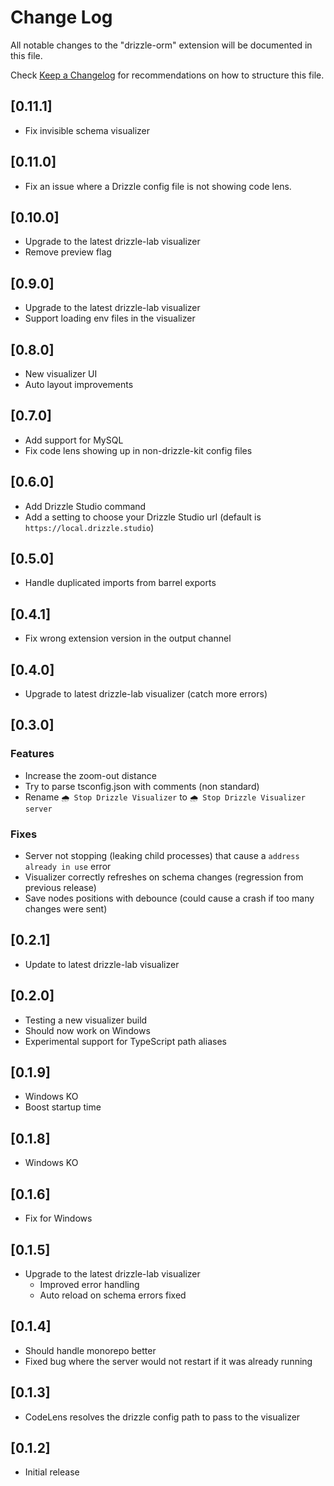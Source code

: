 # Change Log

All notable changes to the "drizzle-orm" extension will be documented in this file.

Check [Keep a Changelog](http://keepachangelog.com/) for recommendations on how to structure this file.

## [0.11.1]

- Fix invisible schema visualizer

## [0.11.0]

- Fix an issue where a Drizzle config file is not showing code lens.

## [0.10.0]

- Upgrade to the latest drizzle-lab visualizer
- Remove preview flag

## [0.9.0]

- Upgrade to the latest drizzle-lab visualizer
- Support loading env files in the visualizer

## [0.8.0]

- New visualizer UI
- Auto layout improvements

## [0.7.0]

- Add support for MySQL
- Fix code lens showing up in non-drizzle-kit config files

## [0.6.0]

- Add Drizzle Studio command
- Add a setting to choose your Drizzle Studio url (default is `https://local.drizzle.studio`)

## [0.5.0]

- Handle duplicated imports from barrel exports

## [0.4.1]

- Fix wrong extension version in the output channel

## [0.4.0]

- Upgrade to latest drizzle-lab visualizer (catch more errors)

## [0.3.0]

### Features
- Increase the zoom-out distance
- Try to parse tsconfig.json with comments (non standard)
- Rename `🌧️ Stop Drizzle Visualizer` to `🌧️ Stop Drizzle Visualizer server`

### Fixes
- Server not stopping (leaking child processes) that cause a `address already in use` error
- Visualizer correctly refreshes on schema changes (regression from previous release)
- Save nodes positions with debounce (could cause a crash if too many changes were sent)

## [0.2.1]

- Update to latest drizzle-lab visualizer

## [0.2.0]

- Testing a new visualizer build
- Should now work on Windows
- Experimental support for TypeScript path aliases

## [0.1.9]

- Windows KO
- Boost startup time

## [0.1.8]

- Windows KO

## [0.1.6]

- Fix for Windows

## [0.1.5]

- Upgrade to the latest drizzle-lab visualizer
  - Improved error handling
  - Auto reload on schema errors fixed

## [0.1.4]

- Should handle monorepo better
- Fixed bug where the server would not restart if it was already running

## [0.1.3]

- CodeLens resolves the drizzle config path to pass to the visualizer

## [0.1.2]

- Initial release